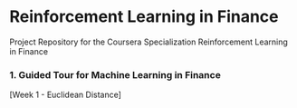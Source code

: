 # Reinforcement Learning in Finance

Project Repository for the Coursera Specialization Reinforcement Learning in Finance

### 1. Guided Tour for Machine Learning in Finance

[Week 1 - Euclidean Distance]
